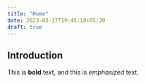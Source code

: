 ```yaml
---
title: "Home"
date: 2023-03-17T19:45:18+05:30
draft: true
---
```


## Introduction

This is **bold** text, and this is *emphasized* text.